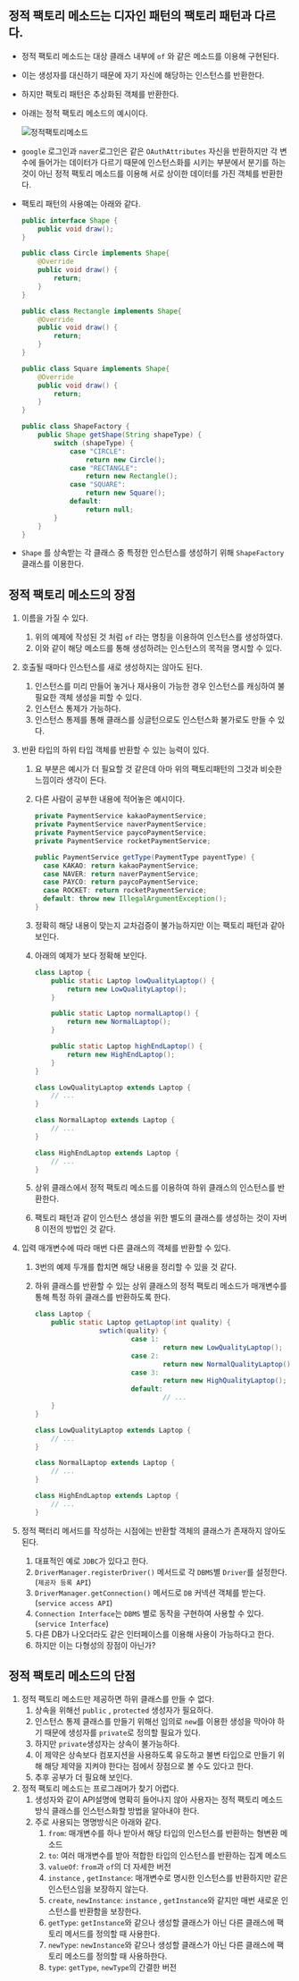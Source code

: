 ## 정적 팩토리 메소드는 디자인 패턴의 팩토리 패턴과 다르다.

-   정적 팩토리 메소드는 대상 클래스 내부에 `of` 와 같은 메소드를 이용해 구현된다.
    
-   이는 생성자를 대신하기 때문에 자기 자신에 해당하는 인스턴스를 반환한다.
    
-   하지만 팩토리 패턴은 추상화된 객체를 반환한다.
    
-   아래는 정적 팩토리 메소드의 예시이다.
    
    ![정적팩토리메소드](../정적팩토리메소드.png)
    
-   `google` 로그인과 `naver`로그인은 같은 `OAuthAttributes` 자신을 반환하지만 각 변수에 들어가는 데이터가 다르기 때문에 인스턴스화를 시키는 부분에서 분기를 하는 것이 아닌 정적 팩토리 메소드를 이용해 서로 상이한 데이터를 가진 객체를 반환한다.
    
-   팩토리 패턴의 사용예는 아래와 같다.
    
    ```java
    public interface Shape {
        public void draw();
    }
    
    public class Circle implements Shape{
        @Override
        public void draw() {
            return;
        }
    }
    
    public class Rectangle implements Shape{
        @Override
        public void draw() {
            return;
        }
    }
    
    public class Square implements Shape{
        @Override
        public void draw() {
            return;
        }
    }
    
    public class ShapeFactory {
        public Shape getShape(String shapeType) {
            switch (shapeType) {
                case "CIRCLE":
                    return new Circle();
                case "RECTANGLE":
                    return new Rectangle();
                case "SQUARE":
                    return new Square();
                default:
                    return null;
            }
        }
    }
    ```
    
-   `Shape` 를 상속받는 각 클래스 중 특정한 인스턴스를 생성하기 위해 `ShapeFactory`클래스를 이용한다.
    

## 정적 팩토리 메소드의 장점

1.  이름을 가질 수 있다.
    
    1.  위의 예제에 작성된 것 처럼 `of` 라는 명칭을 이용하여 인스턴스를 생성하였다.
    2.  이와 같이 해당 메소드를 통해 생성하려는 인스턴스의 목적을 명시할 수 있다.
2.  호출될 때마다 인스턴스를 새로 생성하지는 않아도 된다.
    
    1.  인스턴스를 미리 만들어 놓거나 재사용이 가능한 경우 인스턴스를 캐싱하여 불필요한 객체 생성을 피할 수 있다.
    2.  인스턴스 통제가 가능하다.
    3.  인스턴스 통제를 통해 클래스를 싱글턴으로도 인스턴스화 불가로도 만들 수 있다.
3.  반환 타입의 하위 타입 객체를 반환할 수 있는 능력이 있다.
    
    1.  요 부분은 예시가 더 필요할 것 같은데 아마 위의 팩토리패턴의 그것과 비슷한 느낌이라 생각이 든다.
        
    2.  다른 사람이 공부한 내용에 적어놓은 예시이다.
        
        ```java
        private PaymentService kakaoPaymentService;
        private PaymentService naverPaymentService;
        private PaymentService paycoPaymentService;
        private PaymentService rocketPaymentService;
        
        public PaymentService getType(PaymentType payentType) {
          case KAKAO: return kakaoPaymentService;
          case NAVER: return naverPaymentService;
          case PAYCO: return paycoPaymentService;
          case ROCKET: return rocketPaymentService;
          default: throw new IllegalArgumentException();
        }
        ```
        
    3.  정확히 해당 내용이 맞는지 교차검증이 불가능하지만 이는 팩토리 패턴과 같아보인다.
        
    4.  아래의 예제가 보다 정확해 보인다.
        
        ```java
        class Laptop {
            public static Laptop lowQualityLaptop() {
                return new LowQualityLaptop();
            }
        
            public static Laptop normalLaptop() {
                return new NormalLaptop();
            }
        
            public static Laptop highEndLaptop() {
                return new HighEndLaptop();
            }
        }
        
        class LowQualityLaptop extends Laptop {
            // ...
        }
        
        class NormalLaptop extends Laptop {
            // ...
        }
        
        class HighEndLaptop extends Laptop {
            // ...
        }
        ```
        
    5.  상위 클래스에서 정적 팩토리 메소드를 이용하여 하위 클래스의 인스턴스를 반환한다.
        
    6.  팩토리 패턴과 같이 인스턴스 생성을 위한 별도의 클래스를 생성하는 것이 자버8 이전의 방법인 것 같다.
        
4.  입력 매개변수에 따라 매번 다른 클래스의 객체를 반환할 수 있다.
    
    1.  3번의 예제 두개를 합치면 해당 내용을 정리할 수 있을 것 같다.
        
    2.  하위 클래스를 반환할 수 있는 상위 클래스의 정적 팩토리 메소드가 매개변수를 통해 특정 하위 클래스를 반환하도록 한다.
        
        ```java
        class Laptop {
            public static Laptop getLaptop(int quality) {
        				swtich(quality) {
        						case 1:
        								return new LowQualityLaptop();
        						case 2:
        								return new NormalQualityLaptop();
        						case 3:
        								return new HighQualityLaptop();
        						default:
        								// ...
            }
        }
        
        class LowQualityLaptop extends Laptop {
            // ...
        }
        
        class NormalLaptop extends Laptop {
            // ...
        }
        
        class HighEndLaptop extends Laptop {
            // ...
        }
        ```
        
5.  정적 팩터리 메서드를 작성하는 시점에는 반환할 객체의 클래스가 존재하지 않아도 된다.
    
    1.  대표적인 예로 `JDBC`가 있다고 한다.
    2.  `DriverManager.registerDriver()` 메서드로 각 `DBMS`별 `Driver`를 설정한다. (`제공자 등록 API`)
    3.  `DriverManager.getConnection()` 메서드로 `DB` 커넥션 객체를 받는다. (`service access API`)
    4.  `Connection Interface`는 `DBMS` 별로 동작을 구현하여 사용할 수 있다. (`service Interface`)
    5.  다른 DB가 나오더라도 같은 인터페이스를 이용해 사용이 가능하다고 한다.
    6.  하지만 이는 다형성의 장점이 아닌가?

## 정적 팩토리 메소드의 단점

1.  정적 팩토리 메소드만 제공하면 하위 클래스를 만들 수 없다.
    1.  상속을 위해선 `public` , `protected` 생성자가 필요하다.
    2.  인스턴스 통제 클래스를 만들기 위해선 임의로 `new`를 이용한 생성을 막아야 하기 때문에 생성자를 `private`로 정의할 필요가 있다.
    3.  하지만 `private`생성자는 상속이 불가능하다.
    4.  이 제약은 상속보다 컴포지션을 사용하도록 유도하고 불변 타입으로 만들기 위해 해당 제약을 지켜야 한다는 점에서 장점으로 볼 수도 있다고 한다.
    5.  추후 공부가 더 필요해 보인다.
2.  정적 팩토리 메소드는 프로그래머가 찾기 어렵다.
    1.  생성자와 같이 API설명에 명확히 들어나지 않아 사용자는 정적 팩토리 메소드 방식 클래스를 인스턴스화할 방법을 알아내야 한다.
    2.  주로 사용되는 명명방식은 아래와 같다.
        1.  `from`: 매개변수를 하나 받아서 해당 타입의 인스턴스를 반환하는 형변환 메소드
        2.  `to`: 여러 매개변수를 받아 적합한 타입의 인스턴스를 반환하는 집계 메소드
        3.  `valueOf`: `from`과 `of`의 더 자세한 버전
        4.  `instance` , `getInstance`: 매개변수로 명시한 인스턴스를 반환하지만 같은 인스턴스임을 보장하지 않는다.
        5.  `create`, `newInstance`: `instance` , `getInstance`와 같지만 매번 새로운 인스턴스를 반환함을 보장한다.
        6.  `getType`: `getInstance`와 같으나 생성할 클래스가 아닌 다른 클래스에 팩토리 메서드를 정의할 때 사용한다.
        7.  `newType`: `newInstance`와 같으나 생성할 클래스가 아닌 다른 클래스에 팩토리 메소드를 정의할 때 사용하한다.
        8.  `type`: `getType`, `newType`의 간결한 버전